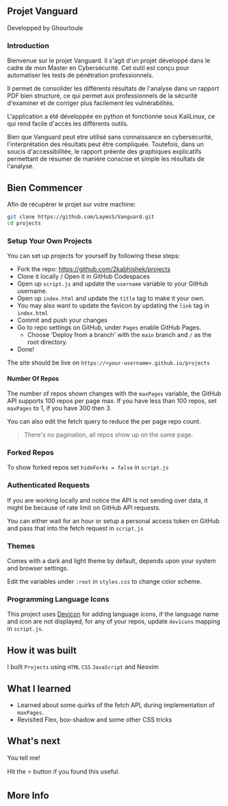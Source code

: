 ## Projet Vanguard
Developped by Ghourtoule

### Introduction

Bienvenue sur le projet Vanguard.
Il s'agit d'un projet développé dans le cadre de mon Master en Cybersécurité.
Cet outil est conçu pour automatiser les tests de pénétration professionnels.

Il permet de consolider les différents résultats de l'analyse dans un rapport PDF bien structuré, ce qui permet aux professionnels de la sécurité d'examiner et de corriger plus facilement les vulnérabilités.

L'application a été développée en python et fonctionne sous KaliLinux, ce qui rend facile d'accès les différents outils.

Bien que Vanguard peut etre utilisé sans connaissance en cybersécurité, l'interprétation des résultats peut être compliquée.
Toutefois, dans un soucis d'accessibilitée, le rapport préente des graphiques explicatifs permettant de résumer de manière conscise et simple les résultats de l'analyse.


## Bien Commencer

Afin de récupérer le projet sur votre machine:

```bash
git clone https://github.com/LaymsS/Vanguard.git
cd projects
```

### Setup Your Own Projects

You can set up projects for yourself by following these steps:

- Fork the repo: https://github.com/2kabhishek/projects
- Clone it locally / Open it in GitHub Codespaces
- Open up `script.js` and update the `username` variable to your GitHub username.
- Open up `index.html` and update the `title` tag to make it your own.
- You may also want to update the favicon by updating the `link` tag in `index.html`
- Commit and push your changes
- Go to repo settings on GitHub, under `Pages` enable GitHub Pages.
  - Choose 'Deploy from a branch' with the `main` branch and `/` as the root directory.
- Done!

The site should be live on `https://<your-username>.github.io/projects`

#### Number Of Repos

The number of repos shown changes with the `maxPages` variable, the GitHub API supports 100 repos per page max.
If you have less than 100 repos, set `maxPages` to 1, if you have 300 then 3.

You can also edit the fetch query to reduce the per page repo count.

> There's no pagination, all repos show up on the same page.

### Forked Repos

To show forked repos set `hideForks = false` in `script.js`

### Authenticated Requests

If you are working locally and notice the API is not sending over data, it might be because of rate limit on GitHub API requests.

You can either wait for an hour or setup a personal access token on GitHub and pass that into the fetch request in `script.js`

### Themes

Comes with a dark and light theme by default, depends upon your system and browser settings.

Edit the variables under `:root` in `styles.css` to change color scheme.

### Programming Language Icons

This project uses [Devicon](https://devicon.dev/) for adding language icons, if the language name and icon are not
displayed, for any of your repos, update `devicons` mapping in `script.js`.

## How it was built

I built `Projects` using `HTML` `CSS` `JavaScript` and Neovim

## What I learned

- Learned about some quirks of the fetch API, during implementation of `maxPages`.
- Revisited Flex, box-shadow and some other CSS tricks

## What's next

You tell me!

Hit the ⭐ button if you found this useful.

## More Info
